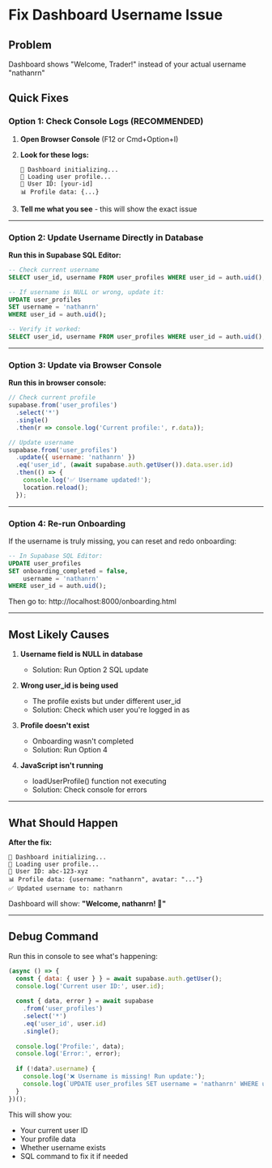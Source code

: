 # Fix Dashboard Username Issue

## Problem
Dashboard shows "Welcome, Trader!" instead of your actual username "nathanrn"

## Quick Fixes

### Option 1: Check Console Logs (RECOMMENDED)

1. **Open Browser Console** (F12 or Cmd+Option+I)
2. **Look for these logs:**
   ```
   🚀 Dashboard initializing...
   🔄 Loading user profile...
   👤 User ID: [your-id]
   📊 Profile data: {...}
   ```

3. **Tell me what you see** - this will show the exact issue

---

### Option 2: Update Username Directly in Database

**Run this in Supabase SQL Editor:**

```sql
-- Check current username
SELECT user_id, username FROM user_profiles WHERE user_id = auth.uid();

-- If username is NULL or wrong, update it:
UPDATE user_profiles 
SET username = 'nathanrn'
WHERE user_id = auth.uid();

-- Verify it worked:
SELECT user_id, username FROM user_profiles WHERE user_id = auth.uid();
```

---

### Option 3: Update via Browser Console

**Run this in browser console:**

```javascript
// Check current profile
supabase.from('user_profiles')
  .select('*')
  .single()
  .then(r => console.log('Current profile:', r.data));

// Update username
supabase.from('user_profiles')
  .update({ username: 'nathanrn' })
  .eq('user_id', (await supabase.auth.getUser()).data.user.id)
  .then(() => {
    console.log('✅ Username updated!');
    location.reload();
  });
```

---

### Option 4: Re-run Onboarding

If the username is truly missing, you can reset and redo onboarding:

```sql
-- In Supabase SQL Editor:
UPDATE user_profiles 
SET onboarding_completed = false,
    username = 'nathanrn'
WHERE user_id = auth.uid();
```

Then go to: http://localhost:8000/onboarding.html

---

## Most Likely Causes

1. **Username field is NULL in database**
   - Solution: Run Option 2 SQL update

2. **Wrong user_id is being used**
   - The profile exists but under different user_id
   - Solution: Check which user you're logged in as

3. **Profile doesn't exist**
   - Onboarding wasn't completed
   - Solution: Run Option 4

4. **JavaScript isn't running**
   - loadUserProfile() function not executing
   - Solution: Check console for errors

---

## What Should Happen

**After the fix:**
```
🚀 Dashboard initializing...
🔄 Loading user profile...
👤 User ID: abc-123-xyz
📊 Profile data: {username: "nathanrn", avatar: "..."}
✅ Updated username to: nathanrn
```

Dashboard will show: **"Welcome, nathanrn! 🎯"**

---

## Debug Command

Run this in console to see what's happening:

```javascript
(async () => {
  const { data: { user } } = await supabase.auth.getUser();
  console.log('Current user ID:', user.id);
  
  const { data, error } = await supabase
    .from('user_profiles')
    .select('*')
    .eq('user_id', user.id)
    .single();
  
  console.log('Profile:', data);
  console.log('Error:', error);
  
  if (!data?.username) {
    console.log('❌ Username is missing! Run update:');
    console.log(`UPDATE user_profiles SET username = 'nathanrn' WHERE user_id = '${user.id}';`);
  }
})();
```

This will show you:
- Your current user ID
- Your profile data
- Whether username exists
- SQL command to fix it if needed
